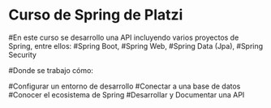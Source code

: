 # Curso de Spring de Platzi

#En este curso se desarrollo una API incluyendo varios proyectos de Spring, entre ellos:
#Spring Boot,
#Spring Web,
#Spring Data (Jpa),
#Spring Security

#Donde se trabajo cómo:

#Configurar un entorno de desarrollo
#Conectar a una base de datos
#Conocer el ecosistema de Spring
#Desarrollar y Documentar una API
